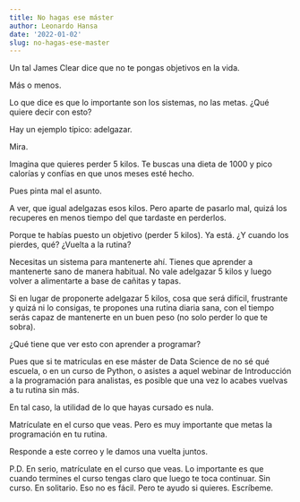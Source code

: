 ```yaml
---
title: No hagas ese máster
author: Leonardo Hansa
date: '2022-01-02'
slug: no-hagas-ese-master
---
```


Un tal James Clear dice que no te pongas objetivos en la vida.

Más o menos.

Lo que dice es que lo importante son los sistemas, no las metas. ¿Qué quiere decir con esto?

Hay un ejemplo típico: adelgazar.

Mira.

Imagina que quieres perder 5 kilos. Te buscas una dieta de 1000 y pico calorías y confías en que unos meses esté hecho.

Pues pinta mal el asunto.

A ver, que igual adelgazas esos kilos. Pero aparte de pasarlo mal, quizá los recuperes en menos tiempo del que tardaste en perderlos.

Porque te habías puesto un objetivo (perder 5 kilos). Ya está. ¿Y cuando los pierdes, qué? ¿Vuelta a la rutina?

Necesitas un sistema para mantenerte ahí. Tienes que aprender a mantenerte sano de manera habitual. No vale adelgazar 5 kilos y luego volver a alimentarte a base de cañitas y tapas.

Si en lugar de proponerte adelgazar 5 kilos, cosa que será difícil, frustrante y quizá ni lo consigas, te propones una rutina diaria sana, con el tiempo serás capaz de mantenerte en un buen peso (no solo perder lo que te sobra).

¿Qué tiene que ver esto con aprender a programar?

Pues que si te matriculas en ese máster de Data Science de no sé qué escuela, o en un curso de Python, o asistes a aquel webinar de Introducción a la programación para analistas, es posible que una vez lo acabes vuelvas a tu rutina sin más.

En tal caso, la utilidad de lo que hayas cursado es nula.

Matrículate en el curso que veas. Pero es muy importante que metas la programación en tu rutina.

Responde a este correo y le damos una vuelta juntos. 


P.D. En serio, matrículate en el curso que veas. Lo importante es que cuando termines el curso tengas claro que luego te toca continuar. Sin curso. En solitario. Eso no es fácil. Pero te ayudo si quieres. Escríbeme.



